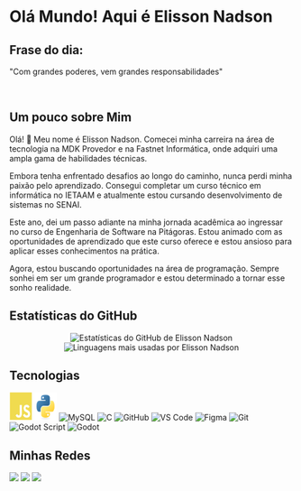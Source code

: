 <h1>Olá Mundo! Aqui é Elisson Nadson</h1>

<h2>Frase do dia:</h2>
<p>"Com grandes poderes, vem grandes responsabilidades"</p>

<br>

<h2>Um pouco sobre Mim</h2>

<p>Olá! 👋 Meu nome é Elisson Nadson. Comecei minha carreira na área de tecnologia na MDK Provedor e na Fastnet Informática, onde adquiri uma ampla gama de habilidades técnicas.</p>

<p>Embora tenha enfrentado desafios ao longo do caminho, nunca perdi minha paixão pelo aprendizado. Consegui completar um curso técnico em informática no IETAAM e atualmente estou cursando desenvolvimento de sistemas no SENAI.</p>

<p>Este ano, dei um passo adiante na minha jornada acadêmica ao ingressar no curso de Engenharia de Software na Pitágoras. Estou animado com as oportunidades de aprendizado que este curso oferece e estou ansioso para aplicar esses conhecimentos na prática.</p>

<p>Agora, estou buscando oportunidades na área de programação. Sempre sonhei em ser um grande programador e estou determinado a tornar esse sonho realidade.</p>

<h2>Estatísticas do GitHub</h2>

<div align="center">
  <img width="49%" height="195px" src="https://github-readme-stats.vercel.app/api?username=ElissonNadson&show_icons=true&count_private=true&hide_border=true&title_color=7F3ACE&icon_color=7F3ACE&text_color=ffff&bg_color=0d1117" alt="Estatísticas do GitHub de Elisson Nadson" /> 
  <img width="41%" height="195px" src="https://github-readme-stats.vercel.app/api/top-langs/?username=ElissonNadson&layout=compact&hide_border=true&title_color=7F3ACE&text_color=ffff&bg_color=0d1117" alt="Linguagens mais usadas por Elisson Nadson" />
</div>

<h2>Tecnologias</h2>

<div>
  <img  alt="JavaScript" height="50"width="40" src="https://raw.githubusercontent.com/devicons/devicon/master/icons/javascript/javascript-plain.svg">
  <img  alt="Python" height="50"width="40" src="https://raw.githubusercontent.com/devicons/devicon/master/icons/python/python-original.svg">
  <img  alt="MySQL" height="50"width="40"src="https://cdn.jsdelivr.net/gh/devicons/devicon/icons/mysql/mysql-original.svg" />
  <img  alt="C" height="50"width="40" src="https://cdn.jsdelivr.net/gh/devicons/devicon/icons/c/c-original.svg" />
  <img  alt="GitHub" height="50"width="40" src="https://cdn.jsdelivr.net/gh/devicons/devicon/icons/github/github-original.svg" />
  <img  alt="VS Code" height="50"width="40" src="https://cdn.jsdelivr.net/gh/devicons/devicon/icons/vscode/vscode-original.svg" />
  <img  alt="Figma" height="50"width="40" src="https://cdn.jsdelivr.net/gh/devicons/devicon/icons/figma/figma-original.svg" />
  <img  alt="Git" height="50"width="40" src="https://cdn.jsdelivr.net/gh/devicons/devicon/icons/git/git-original.svg" />
  <img alt="Godot Script" height="50" width="40" src="https://cdn.jsdelivr.net/gh/devicons/devicon/icons/godot/godot-original-wordmark.svg" />
  <img alt="Godot" height="50" width="40" src="https://cdn.jsdelivr.net/gh/devicons/devicon/icons/godot/godot-original.svg" />
</div>

<h2>Minhas Redes</h2>

<div>
<a href="https://www.instagram.com/nadsonnodachi" target="_blank"><img src="https://img.shields.io/badge/-Instagram-%23E4405F?style=for-the-badge&logo=instagram&logoColor=white" target="_blank"></a>
<a href="https://www.linkedin.com/in/elissonmarques" target="_blank"><img src="https://img.shields.io/badge/-LinkedIn-%230077B5?style=for-the-badge&logo=linkedin&logoColor=white" target="_blank"></a> 
<a href="mailto:nadsonnodachi@gmail.com" target="_blank"><img src="https://img.shields.io/badge/Gmail-D14836?style=for-the-badge&logo=gmail&logoColor=white" target="_blank"></a> 
</div>
